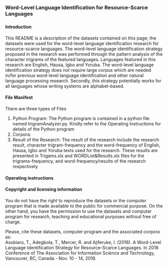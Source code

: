 # <h3>Word-Level Language Identification for Resource-Scarce Languages<h3> 
<h4>Introduction</h4>
<p>This README is a description of the datasets contained on this page; the datasets were used for the word-level language identification research for resource-scarce languages. The word-level language identification strategy proposed in the research was performed through the pattern analysis of the character trigrams of the featured languages. Languages featured in this research are English, Hausa, Igbo and Yoruba. The word-level language identification strategy does not require large corpus which are needed in/for previous word-level language identification and other natural language processing research. Secondly, this strategy potentially works for all languages whose writing systems are alphabet-based.</p> 
<h4>File Manifest</h4>
<p>There are three types of Files</p>
<ol>
  <li>Python Program: The Python program is contained in a python file named trigramAnalyzer.py. Kindly refer to the Operating Instructions for details of the Python program</li>
  <li>Corpora:  </li>
  <li>Result of the Research: The result of the research include the research result, character trigram-frequency and the word-frequency of English, Hausa, Igbo and Yoruba texts used for the research. These results are presented in Trigams.xls and WORDList&Results.xls files for the trigrams-frequency, and word-frequency/results of the research respectively</li>
</ol>
<h4>Operating instructions</h4>
<p></p>
<h4>Copyright and licensing information</h4>
<p>You do not have the right to reproduce the datasets or the computer program that is made available to the public for commercial purpose. On the other hand, you have the permission to use the datasets and computer program for research, teaching and educational purposes without free of charge.</p>
<p>Please, cite these datasets, computer program and the associated corpora as: <br>
Asubiaro, T., Adegbola, T., Mercer, R. and Ajiferuke, I. (2018). A Word-Level Language Identification Strategy for Resource-Scarce Languages. In 2018 Conference of The Association for Information Science and Technology, Vancouver, BC, Canada - Nov. 10 - 14, 2018.</br></p>
